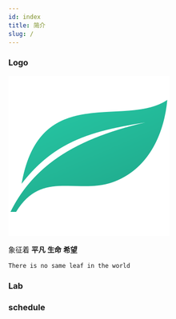 ```yaml
---
id: index
title: 简介
slug: /
---
```




### Logo
![img](../static/img/logo.svg)

象征着 **平凡**  **生命** **希望**
```
There is no same leaf in the world
```

### Lab

### schedule

